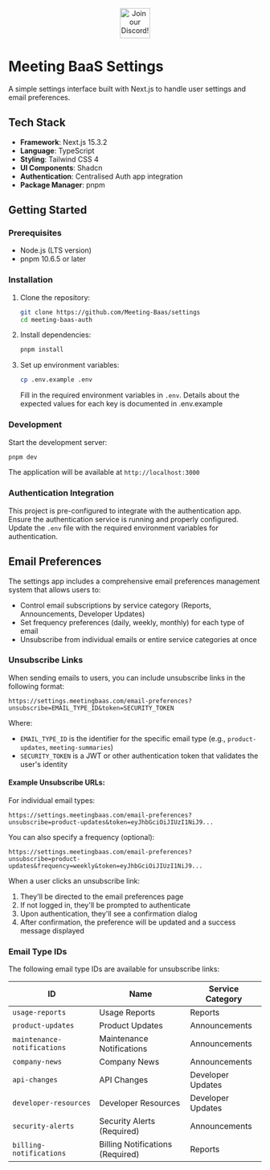<p align="center"><a href="https://discord.com/invite/dsvFgDTr6c"><img height="60px" src="https://user-images.githubusercontent.com/31022056/158916278-4504b838-7ecb-4ab9-a900-7dc002aade78.png" alt="Join our Discord!"></a></p>

# Meeting BaaS Settings

A simple settings interface built with Next.js to handle user settings and email preferences.

## Tech Stack

- **Framework**: Next.js 15.3.2
- **Language**: TypeScript
- **Styling**: Tailwind CSS 4
- **UI Components**: Shadcn
- **Authentication**: Centralised Auth app integration
- **Package Manager**: pnpm

## Getting Started

### Prerequisites

- Node.js (LTS version)
- pnpm 10.6.5 or later

### Installation

1. Clone the repository:

   ```bash
   git clone https://github.com/Meeting-Baas/settings
   cd meeting-baas-auth
   ```

2. Install dependencies:

   ```bash
   pnpm install
   ```

3. Set up environment variables:

   ```bash
   cp .env.example .env
   ```

   Fill in the required environment variables in `.env`. Details about the expected values for each key is documented in .env.example

### Development

Start the development server:

```bash
pnpm dev
```

The application will be available at `http://localhost:3000`

### Authentication Integration

This project is pre-configured to integrate with the authentication app. Ensure the authentication service is running and properly configured. Update the `.env` file with the required environment variables for authentication.

## Email Preferences

The settings app includes a comprehensive email preferences management system that allows users to:

- Control email subscriptions by service category (Reports, Announcements, Developer Updates)
- Set frequency preferences (daily, weekly, monthly) for each type of email
- Unsubscribe from individual emails or entire service categories at once

### Unsubscribe Links

When sending emails to users, you can include unsubscribe links in the following format:

```
https://settings.meetingbaas.com/email-preferences?unsubscribe=EMAIL_TYPE_ID&token=SECURITY_TOKEN
```

Where:

- `EMAIL_TYPE_ID` is the identifier for the specific email type (e.g., `product-updates`, `meeting-summaries`)
- `SECURITY_TOKEN` is a JWT or other authentication token that validates the user's identity

#### Example Unsubscribe URLs:

For individual email types:

```
https://settings.meetingbaas.com/email-preferences?unsubscribe=product-updates&token=eyJhbGciOiJIUzI1NiJ9...
```

You can also specify a frequency (optional):

```
https://settings.meetingbaas.com/email-preferences?unsubscribe=product-updates&frequency=weekly&token=eyJhbGciOiJIUzI1NiJ9...
```

When a user clicks an unsubscribe link:

1. They'll be directed to the email preferences page
2. If not logged in, they'll be prompted to authenticate
3. Upon authentication, they'll see a confirmation dialog
4. After confirmation, the preference will be updated and a success message displayed

### Email Type IDs

The following email type IDs are available for unsubscribe links:

| ID                          | Name                             | Service Category  |
| --------------------------- | -------------------------------- | ----------------- |
| `usage-reports`             | Usage Reports                    | Reports           |
| `product-updates`           | Product Updates                  | Announcements     |
| `maintenance-notifications` | Maintenance Notifications        | Announcements     |
| `company-news`              | Company News                     | Announcements     |
| `api-changes`               | API Changes                      | Developer Updates |
| `developer-resources`       | Developer Resources              | Developer Updates |
| `security-alerts`           | Security Alerts (Required)       | Announcements     |
| `billing-notifications`     | Billing Notifications (Required) | Reports           |
